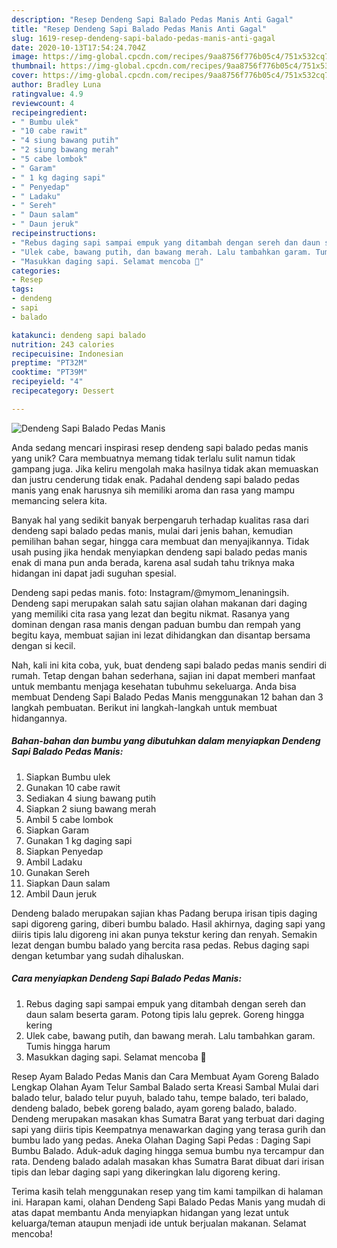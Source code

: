 ```yaml
---
description: "Resep Dendeng Sapi Balado Pedas Manis Anti Gagal"
title: "Resep Dendeng Sapi Balado Pedas Manis Anti Gagal"
slug: 1619-resep-dendeng-sapi-balado-pedas-manis-anti-gagal
date: 2020-10-13T17:54:24.704Z
image: https://img-global.cpcdn.com/recipes/9aa8756f776b05c4/751x532cq70/dendeng-sapi-balado-pedas-manis-foto-resep-utama.jpg
thumbnail: https://img-global.cpcdn.com/recipes/9aa8756f776b05c4/751x532cq70/dendeng-sapi-balado-pedas-manis-foto-resep-utama.jpg
cover: https://img-global.cpcdn.com/recipes/9aa8756f776b05c4/751x532cq70/dendeng-sapi-balado-pedas-manis-foto-resep-utama.jpg
author: Bradley Luna
ratingvalue: 4.9
reviewcount: 4
recipeingredient:
- " Bumbu ulek"
- "10 cabe rawit"
- "4 siung bawang putih"
- "2 siung bawang merah"
- "5 cabe lombok"
- " Garam"
- " 1 kg daging sapi"
- " Penyedap"
- " Ladaku"
- " Sereh"
- " Daun salam"
- " Daun jeruk"
recipeinstructions:
- "Rebus daging sapi sampai empuk yang ditambah dengan sereh dan daun salam beserta garam. Potong tipis lalu geprek. Goreng hingga kering"
- "Ulek cabe, bawang putih, dan bawang merah. Lalu tambahkan garam. Tumis hingga harum"
- "Masukkan daging sapi. Selamat mencoba 💛"
categories:
- Resep
tags:
- dendeng
- sapi
- balado

katakunci: dendeng sapi balado 
nutrition: 243 calories
recipecuisine: Indonesian
preptime: "PT32M"
cooktime: "PT39M"
recipeyield: "4"
recipecategory: Dessert

---
```



![Dendeng Sapi Balado Pedas Manis](https://img-global.cpcdn.com/recipes/9aa8756f776b05c4/751x532cq70/dendeng-sapi-balado-pedas-manis-foto-resep-utama.jpg)

Anda sedang mencari inspirasi resep dendeng sapi balado pedas manis yang unik? Cara membuatnya memang tidak terlalu sulit namun tidak gampang juga. Jika keliru mengolah maka hasilnya tidak akan memuaskan dan justru cenderung tidak enak. Padahal dendeng sapi balado pedas manis yang enak harusnya sih memiliki aroma dan rasa yang mampu memancing selera kita.

Banyak hal yang sedikit banyak berpengaruh terhadap kualitas rasa dari dendeng sapi balado pedas manis, mulai dari jenis bahan, kemudian pemilihan bahan segar, hingga cara membuat dan menyajikannya. Tidak usah pusing jika hendak menyiapkan dendeng sapi balado pedas manis enak di mana pun anda berada, karena asal sudah tahu triknya maka hidangan ini dapat jadi suguhan spesial.

Dendeng sapi pedas manis. foto: Instagram/@mymom_lenaningsih. Dendeng sapi merupakan salah satu sajian olahan makanan dari daging yang memiliki cita rasa yang lezat dan begitu nikmat. Rasanya yang dominan dengan rasa manis dengan paduan bumbu dan rempah yang begitu kaya, membuat sajian ini lezat dihidangkan dan disantap bersama dengan si kecil.


Nah, kali ini kita coba, yuk, buat dendeng sapi balado pedas manis sendiri di rumah. Tetap dengan bahan sederhana, sajian ini dapat memberi manfaat untuk membantu menjaga kesehatan tubuhmu sekeluarga. Anda bisa membuat Dendeng Sapi Balado Pedas Manis menggunakan 12 bahan dan 3 langkah pembuatan. Berikut ini langkah-langkah untuk membuat hidangannya.

<!--inarticleads1-->

##### Bahan-bahan dan bumbu yang dibutuhkan dalam menyiapkan Dendeng Sapi Balado Pedas Manis:

1. Siapkan  Bumbu ulek
1. Gunakan 10 cabe rawit
1. Sediakan 4 siung bawang putih
1. Siapkan 2 siung bawang merah
1. Ambil 5 cabe lombok
1. Siapkan  Garam
1. Gunakan  1 kg daging sapi
1. Siapkan  Penyedap
1. Ambil  Ladaku
1. Gunakan  Sereh
1. Siapkan  Daun salam
1. Ambil  Daun jeruk


Dendeng balado merupakan sajian khas Padang berupa irisan tipis daging sapi digoreng garing, diberi bumbu balado. Hasil akhirnya, daging sapi yang diiris tipis lalu digoreng ini akan punya tekstur kering dan renyah. Semakin lezat dengan bumbu balado yang bercita rasa pedas. Rebus daging sapi dengan ketumbar yang sudah dihaluskan. 

<!--inarticleads2-->

##### Cara menyiapkan Dendeng Sapi Balado Pedas Manis:

1. Rebus daging sapi sampai empuk yang ditambah dengan sereh dan daun salam beserta garam. Potong tipis lalu geprek. Goreng hingga kering
1. Ulek cabe, bawang putih, dan bawang merah. Lalu tambahkan garam. Tumis hingga harum
1. Masukkan daging sapi. Selamat mencoba 💛


Resep Ayam Balado Pedas Manis dan Cara Membuat Ayam Goreng Balado Lengkap Olahan Ayam Telur Sambal Balado serta Kreasi Sambal Mulai dari balado telur, balado telur puyuh, balado tahu, tempe balado, teri balado, dendeng balado, bebek goreng balado, ayam goreng balado, balado. Dendeng merupakan masakan khas Sumatra Barat yang terbuat dari daging sapi yang diiris tipis Keempatnya menawarkan daging yang terasa gurih dan bumbu lado yang pedas. Aneka Olahan Daging Sapi Pedas : Daging Sapi Bumbu Balado. Aduk-aduk daging hingga semua bumbu nya tercampur dan rata. Dendeng balado adalah masakan khas Sumatra Barat dibuat dari irisan tipis dan lebar daging sapi yang dikeringkan lalu digoreng kering. 

Terima kasih telah menggunakan resep yang tim kami tampilkan di halaman ini. Harapan kami, olahan Dendeng Sapi Balado Pedas Manis yang mudah di atas dapat membantu Anda menyiapkan hidangan yang lezat untuk keluarga/teman ataupun menjadi ide untuk berjualan makanan. Selamat mencoba!
